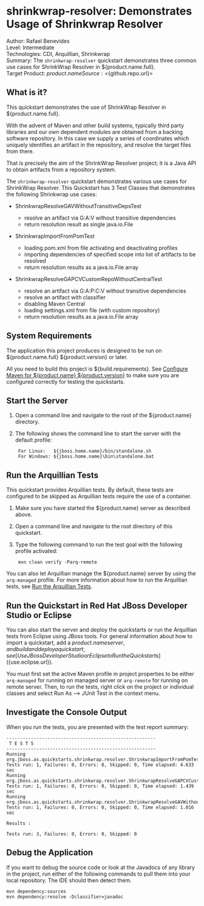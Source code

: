# shrinkwrap-resolver: Demonstrates Usage of Shrinkwrap Resolver

Author: Rafael Benevides  
Level: Intermediate  
Technologies: CDI, Arquillian, Shrinkwrap  
Summary: The `shrinkwrap-resolver` quickstart demonstrates three common use cases for ShrinkWrap Resolver in ${product.name.full}.  
Target Product: ${product.name}  
Source: <${github.repo.url}>  


## What is it?

This quickstart demonstrates the use of ShrinkWrap Resolver in ${product.name.full}.

With the advent of Maven and other build systems, typically third party libraries and our own dependent modules are obtained from a backing software repository. In this case we supply a series of coordinates which uniquely identifies an artifact in the repository, and resolve the target files from there.

That is precisely the aim of the ShrinkWrap Resolver project; it is a Java API to obtain artifacts from a repository system.

The `shrinkwrap-resolver` quickstart demonstrates various use cases for ShrinkWrap Resolver. This Quickstart has 3 Test Classes that demonstrates the following Shrinkwrap use cases:

* ShrinkwrapResolveGAVWithoutTransitiveDepsTest
  - resolve an artifact via G:A:V without transitive dependencies
  - return resolution result as single java.io.File

* ShrinkwrapImportFromPomTest
  - loading pom.xml from file activating and deactivating profiles
  - importing dependencies of specified scope into list of artifacts to be resolved
  - return resolution results as a java.io.File array

* ShrinkwrapResolveGAPCVCustomRepoWithoutCentralTest
  - resolve an artifact via G:A:P:C:V without transitive dependencies
  - resolve an artifact with classifier
  - disabling Maven Central
  - loading settings.xml from file (with custom repository)
  - return resolution results as a java.io.File array


## System Requirements

The application this project produces is designed to be run on ${product.name.full} ${product.version} or later.

All you need to build this project is ${build.requirements}. See [Configure Maven for ${product.name} ${product.version}](https://github.com/jboss-developer/jboss-developer-shared-resources/blob/master/guides/CONFIGURE_MAVEN_JBOSS_EAP7.md#configure-maven-to-build-and-deploy-the-quickstarts) to make sure you are configured correctly for testing the quickstarts.


## Start the Server

1. Open a command line and navigate to the root of the ${product.name} directory.
2. The following shows the command line to start the server with the default profile:

        For Linux:   ${jboss.home.name}/bin/standalone.sh
        For Windows: ${jboss.home.name}\bin\standalone.bat

## Run the Arquillian Tests

This quickstart provides Arquillian tests. By default, these tests are configured to be skipped as Arquillian tests require the use of a container.

1. Make sure you have started the ${product.name} server as described above.
2. Open a command line and navigate to the root directory of this quickstart.
3. Type the following command to run the test goal with the following profile activated:

        mvn clean verify -Parq-remote

You can also let Arquillian manage the ${product.name} server by using the `arq-managed` profile. For more information about how to run the Arquillian tests, see [Run the Arquillian Tests](https://github.com/jboss-developer/jboss-developer-shared-resources/blob/master/guides/RUN_ARQUILLIAN_TESTS.md#run-the-arquillian-tests).


## Run the Quickstart in Red Hat JBoss Developer Studio or Eclipse

You can also start the server and deploy the quickstarts or run the Arquillian tests from Eclipse using JBoss tools. For general information about how to import a quickstart, add a ${product.name} server, and build and deploy a quickstart, see [Use JBoss Developer Studio or Eclipse to Run the Quickstarts](${use.eclipse.url}).

You must first set the active Maven profile in project properties to be either `arq-managed` for running on managed server or `arq-remote` for running on remote server. Then, to run the tests, right click on the project or individual classes and select Run As --> JUnit Test in the context menu.


## Investigate the Console Output

When you run the tests, you are presented with the test report summary:

    -------------------------------------------------------
     T E S T S
    -------------------------------------------------------
    Running org.jboss.as.quickstarts.shrinkwrap.resolver.ShrinkwrapImportFromPomTest
    Tests run: 1, Failures: 0, Errors: 0, Skipped: 0, Time elapsed: 4.633 sec
    Running org.jboss.as.quickstarts.shrinkwrap.resolver.ShrinkwrapResolveGAPCVCustomRepoWithoutCentralTest
    Tests run: 1, Failures: 0, Errors: 0, Skipped: 0, Time elapsed: 1.439 sec
    Running org.jboss.as.quickstarts.shrinkwrap.resolver.ShrinkwrapResolveGAVWithoutTransitiveDepsTest
    Tests run: 1, Failures: 0, Errors: 0, Skipped: 0, Time elapsed: 1.016 sec

    Results :

    Tests run: 3, Failures: 0, Errors: 0, Skipped: 0


## Debug the Application

If you want to debug the source code or look at the Javadocs of any library in the project, run either of the following commands to pull them into your local repository. The IDE should then detect them.

    mvn dependency:sources
    mvn dependency:resolve -Dclassifier=javadoc
